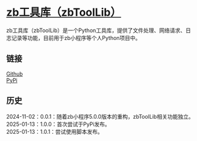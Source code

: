 # [zb工具库（zbToolLib）](https://ianzb.github.io/project/zbToolLib.html)

zb工具库（zbToolLib）是一个Python工具库，提供了文件处理、网络请求、日志记录等功能，目前用于zb小程序等个人Python项目中。

## 链接

[Github](https://github.com/Ianzb/zbToolLib/)  
[PyPi](https://pypi.org/project/zbToolLib/)

## 历史

2024-11-02：0.0.1：随着zb小程序5.0.0版本的重构，zbToolLib相关功能独立。  
2025-01-13：1.0.0：首次尝试于PyPi发布。  
2025-01-13：1.0.1：尝试使用脚本发布。  
